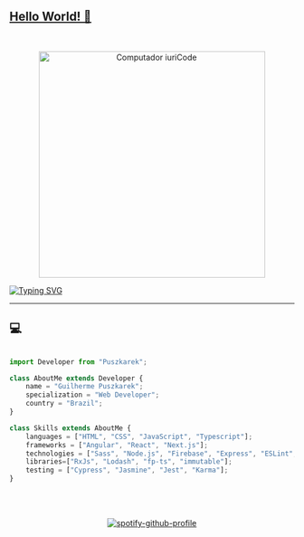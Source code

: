 ## [Hello World! 👋](https://puszkarek.vercel.app/ "Hello World! 👋")

<br/>

<p align="center">

<img src="https://raw.githubusercontent.com/MicaelliMedeiros/micaellimedeiros/master/image/computer-illustration.png" min-width="400px" max-width="400px" width="400px" alt="Computador iuriCode">

</p>

[![Typing SVG](https://readme-typing-svg.herokuapp.com?color=51F7F5&lines=%F0%9F%9A%80+Welcome+to+my+profile)](https://git.io/typing-svg)


------------

##  💻

```js

import Developer from "Puszkarek";

class AboutMe extends Developer {
	name = "Guilherme Puszkarek";
	specialization = "Web Developer";
	country = "Brazil";
}

class Skills extends AboutMe {
	languages = ["HTML", "CSS", "JavaScript", "Typescript"];
	frameworks = ["Angular", "React", "Next.js"];
	technologies = ["Sass", "Node.js", "Firebase", "Express", "ESLint", "Prettier"];
	libraries=["RxJs", "Lodash", "fp-ts", "immutable"];
	testing = ["Cypress", "Jasmine", "Jest", "Karma"];
}

```

<br/><br/>

<div align="center">

[![spotify-github-profile](https://spotify-github-profile.vercel.app/api/view?uid=guipuszkarek&cover_image=true&theme=default)](https://spotify-github-profile.vercel.app/api/view?uid=guipuszkarek&redirect=true)


</div>
